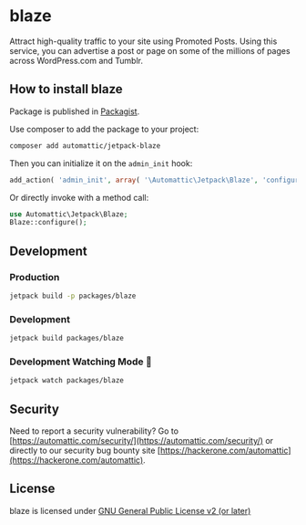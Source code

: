 # blaze

Attract high-quality traffic to your site using Promoted Posts. Using this service, you can advertise a post or page on some of the millions of pages across WordPress.com and Tumblr.

## How to install blaze

Package is published in [Packagist](https://packagist.org/packages/automattic/jetpack-blaze).

Use composer to add the package to your project:
```bash
composer add automattic/jetpack-blaze
```

Then you can initialize it on the `admin_init` hook:

```php
add_action( 'admin_init', array( '\Automattic\Jetpack\Blaze', 'configure' ) );
```

Or directly invoke with a method call: 
```php
use Automattic\Jetpack\Blaze;
Blaze::configure();
```

## Development

### Production
```bash
jetpack build -p packages/blaze
```

### Development
```bash
jetpack build packages/blaze
```

### Development Watching Mode 👀
```bash
jetpack watch packages/blaze
```


## Security

Need to report a security vulnerability? Go to [https://automattic.com/security/](https://automattic.com/security/) or directly to our security bug bounty site [https://hackerone.com/automattic](https://hackerone.com/automattic).

## License

blaze is licensed under [GNU General Public License v2 (or later)](./LICENSE.txt)

